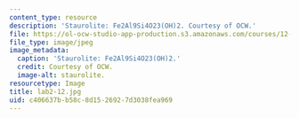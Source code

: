 ```yaml
---
content_type: resource
description: 'Staurolite: Fe2Al9Si4O23(OH)2. Courtesy of OCW.'
file: https://ol-ocw-studio-app-production.s3.amazonaws.com/courses/12-108-structure-of-earth-materials-fall-2004/c406637bb58c8d1526927d3038fea969_lab2-12.jpg
file_type: image/jpeg
image_metadata:
  caption: 'Staurolite: Fe2Al9Si4O23(OH)2.'
  credit: Courtesy of OCW.
  image-alt: staurolite.
resourcetype: Image
title: lab2-12.jpg
uid: c406637b-b58c-8d15-2692-7d3038fea969
---
```


